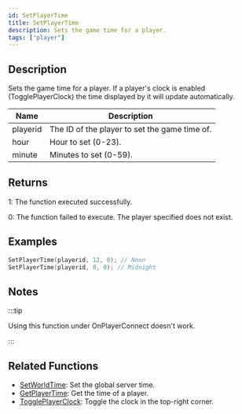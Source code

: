 ```yaml
---
id: SetPlayerTime
title: SetPlayerTime
description: Sets the game time for a player.
tags: ["player"]
---
```


## Description

Sets the game time for a player. If a player's clock is enabled (TogglePlayerClock) the time displayed by it will update automatically.

| Name     | Description                                   |
| -------- | --------------------------------------------- |
| playerid | The ID of the player to set the game time of. |
| hour     | Hour to set (0-23).                           |
| minute   | Minutes to set (0-59).                        |

## Returns

1: The function executed successfully.

0: The function failed to execute. The player specified does not exist.

## Examples

```c
SetPlayerTime(playerid, 12, 0); // Noon
SetPlayerTime(playerid, 0, 0); // Midnight
```

## Notes

:::tip

Using this function under OnPlayerConnect doesn't work.

:::

## Related Functions

- [SetWorldTime](../../scripting/functions/SetWorldTime.md): Set the global server time.
- [GetPlayerTime](../../scripting/functions/GetPlayerTime.md): Get the time of a player.
- [TogglePlayerClock](../../scripting/functions/TogglePlayerClock.md): Toggle the clock in the top-right corner.

